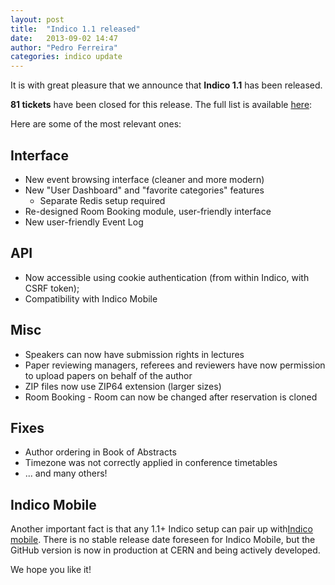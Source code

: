 ```yaml
---
layout: post
title:  "Indico 1.1 released"
date:   2013-09-02 14:47
author: "Pedro Ferreira"
categories: indico update
---
```

It is with great pleasure that we announce that **Indico 1.1** has been released.

**81 tickets** have been closed for this release. The full list is available [here][tickets]:

Here are some of the most relevant ones:

## Interface

* New event browsing interface (cleaner and more modern)
* New "User Dashboard" and "favorite categories" features
    * Separate Redis setup required
* Re-designed Room Booking module, user-friendly interface
* New user-friendly Event Log

## API

* Now accessible using cookie authentication (from within Indico, with CSRF token);
* Compatibility with Indico Mobile

## Misc

* Speakers can now have submission rights in lectures
* Paper reviewing managers, referees and reviewers have now permission to upload papers on behalf of the author
* ZIP files now use ZIP64 extension (larger sizes)
* Room Booking - Room can now be changed after reservation is cloned

## Fixes

* Author ordering in Book of Abstracts
* Timezone was not correctly applied in conference timetables
* ... and many others!

## Indico Mobile

Another important fact is that any 1.1+ Indico setup can pair up with ​[Indico mobile][mobile]. There is no stable release date foreseen for Indico Mobile, but the GitHub version is now in production at CERN and being actively developed.

We hope you like it!

[tickets]:  http://indico-software.org/query?group=status&milestone=v1.1
[mobile]:   http://github.com/indico/indico-mobile
